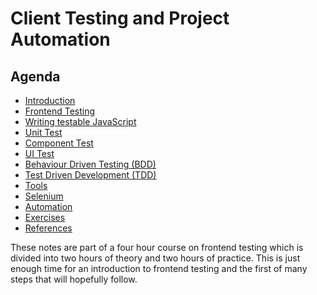 # Client Testing and Project Automation
## Agenda
- [Introduction](articles/introduction.md)
- [Frontend Testing](articles/frontend-testing.md)
- [Writing testable JavaScript](articles/writing-testable-javascript.md)
- [Unit Test](articles/unit-test.md)
- [Component Test](articles/component-test.md)
- [UI Test](articles/ui-test.md)
- [Behaviour Driven Testing (BDD)](articles/bdd.md)
- [Test Driven Development (TDD)](articles/tdd.md)
- [Tools](articles/tools.md)
- [Selenium](articles/selenium.md)
- [Automation](articles/automation.md)
- [Exercises](articles/exercises.md)
- [References](articles/references.md)

These notes are part of a four hour course on frontend testing which is divided into two hours of theory and two hours of practice.
This is just enough time for an introduction to frontend testing and the first of many steps that will hopefully follow.
